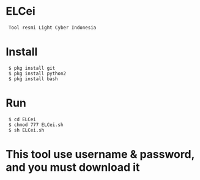 # ELCei
     Tool resmi Light Cyber Indonesia
# Install
     $ pkg install git
     $ pkg install python2
     $ pkg install bash
# Run
     $ cd ELCei
     $ chmod 777 ELCei.sh
     $ sh ELCei.sh

# This tool use username & password, and you must download it
